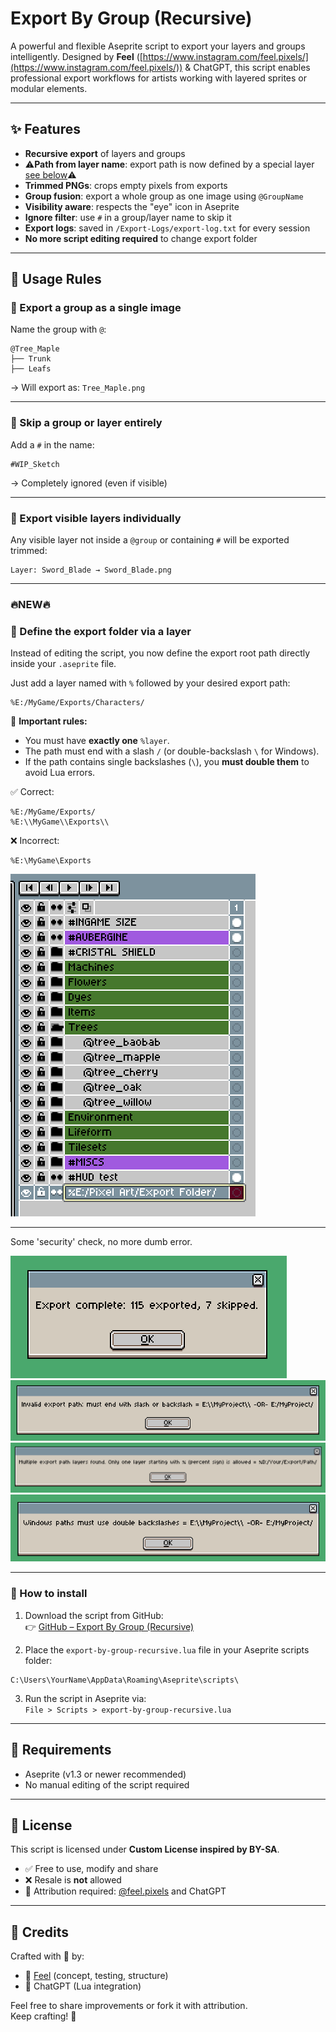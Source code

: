 
# Export By Group (Recursive)

A powerful and flexible Aseprite script to export your layers and groups intelligently. Designed by **Feel** ([https://www.instagram.com/feel.pixels/](https://www.instagram.com/feel.pixels/)) & ChatGPT, this script enables professional export workflows for artists working with layered sprites or modular elements.

---

## ✨ Features

- **Recursive export** of layers and groups
- ⚠️**Path from layer name**: export path is now defined by a special layer [see below](https://github.com/FeelPr/export-by-group-recursive/tree/main?tab=readme-ov-file#-define-the-export-folder-via-a-layer)⚠️
- **Trimmed PNGs**: crops empty pixels from exports
- **Group fusion**: export a whole group as one image using `@GroupName`
- **Visibility aware**: respects the "eye" icon in Aseprite
- **Ignore filter**: use `#` in a group/layer name to skip it
- **Export logs**: saved in `/Export-Logs/export-log.txt` for every session
- **No more script editing required** to change export folder

---

## 📁 Usage Rules

### 🔹 Export a group as a single image

Name the group with `@`:

```
@Tree_Maple
├── Trunk
├── Leafs
```

→ Will export as: `Tree_Maple.png`

---

### 🔹 Skip a group or layer entirely

Add a `#` in the name:

```
#WIP_Sketch
```

→ Completely ignored (even if visible)

---

### 🔹 Export visible layers individually

Any visible layer not inside a `@group` or containing `#` will be exported trimmed:

```
Layer: Sword_Blade → Sword_Blade.png
```

---
### 🔥NEW🔥
### 🔹 Define the export folder via a layer

Instead of editing the script, you now define the export root path directly inside your `.aseprite` file.

Just add a layer named with `%` followed by your desired export path:

```
%E:/MyGame/Exports/Characters/
```

🛑 **Important rules:**
- You must have **exactly one** `%layer`.
- The path must end with a slash `/` (or double-backslash `\` for Windows).
- If the path contains single backslashes (`\`), you **must double them** to avoid Lua errors.

✅ Correct:
```
%E:/MyGame/Exports/
%E:\\MyGame\\Exports\\
```

❌ Incorrect:
```
%E:\MyGame\Exports
```

![Example %Layer](exemple_percent_layer.png)

---
Some 'security' check, no more dumb error.

![export_complete](export_complete.png)
![invalid_path](invalid_path.png)
![multiple_percent](multiple_percent.png)
![slash_uses](slash_uses.png)

---

### 🔧 How to install

1. Download the script from GitHub:  
👉 <a href="https://github.com/FeelPr/export-by-group-recursive" target="_blank">GitHub – Export By Group (Recursive)</a>

2. Place the `export-by-group-recursive.lua` file in your Aseprite scripts folder:
```
C:\Users\YourName\AppData\Roaming\Aseprite\scripts\
```

3. Run the script in Aseprite via:  
`File > Scripts > export-by-group-recursive.lua`

---

## 🔧 Requirements

- Aseprite (v1.3 or newer recommended)
- No manual editing of the script required

---

## 📜 License

This script is licensed under **Custom License inspired by BY-SA**.

- ✅ Free to use, modify and share
- ❌ Resale is **not** allowed
- 👤 Attribution required: [@feel.pixels](https://www.instagram.com/feel.pixels/) and ChatGPT

---

## 🧰 Credits

Crafted with 💛 by:

- 🎨 [Feel](https://www.instagram.com/feel.pixels/) (concept, testing, structure)
- 🤖 ChatGPT (Lua integration)

Feel free to share improvements or fork it with attribution.  
Keep crafting! 🚀
